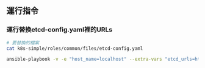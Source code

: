 ## 運行指令

### 運行替換etcd-config.yaml裡的URLs
```bash
# 要替換的檔案
cat k8s-simple/roles/common/files/etcd-config.yaml

ansible-playbook -v -e "host_name=localhost" --extra-vars "etcd_urls=http://test01.com:2379,http://test02.com:2379,http://test03.com:2379"  k8s-simple/site.yml
```


